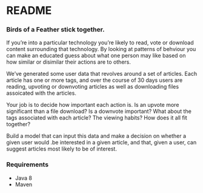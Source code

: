 # README #

	
### Birds of a Feather stick together. ###

If you’re into a particular technology you’re likely to read, vote or download content surrounding that technology. By looking at patterns of behviour you can make an educated guess about what one person may like based on how similar or disimilar their actions are to others.

We’ve generated some user data that revolves around a set of articles. Each article has one or more tags, and over the course of 30 days users are reading, upvoting or downvoting articles as well as downloading files assoicated with the articles.

Your job is to decide how important each action is. Is an upvote more significant than a file download? Is a downvote important? What about the tags associated with each article? The viewing habits? How does it all fit together?

Build a model that can input this data and make a decision on whether a given user would .be interested in a given article, and that, given a user, can suggest articles most likely to be of interest.

### Requirements ###

* Java 8
* Maven